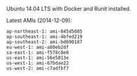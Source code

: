 Ubuntu 14.04 LTS with Docker and Runit installed.

Latest AMIs (2014-12-09):
```
ap-northeast-1: ami-845d5085
ap-southeast-1: ami-4bfed219
ap-southeast-2: ami-bd690187
eu-west-1: ami-a80eb2df
sa-east-1: ami-f578c8e8
us-east-1: ami-56e5813e
us-west-1: ami-67bdae22
us-west-2: ami-c7adfbf7
```